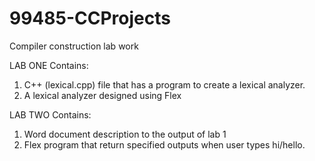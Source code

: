 # 99485-CCProjects
Compiler construction lab work

LAB ONE
Contains:
1. C++ (lexical.cpp) file that has a program to create a lexical analyzer.
2. A lexical analyzer designed using Flex

LAB TWO
Contains:
1. Word document description to the output of lab 1
2. Flex program that return specified outputs when user types hi/hello.
